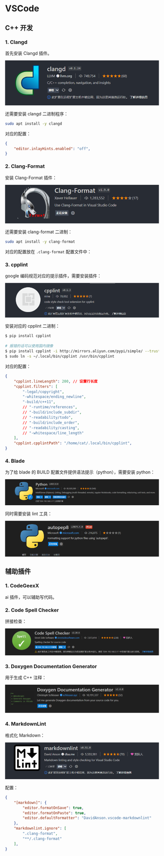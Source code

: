 # VSCode

## C++ 开发

### 1. Clangd

首先安装 Clangd 插件。

![vscode-plugin-clangd](./image/vscode-plugin-clangd.png)

还需要安装 clangd 二进制程序：

```bash
sudo apt install -y clangd
```

对应的配置：

```json
{
    "editor.inlayHints.enabled": "off",
}
```

### 2. Clang-Format

安装 Clang-Format 插件：

![vscode-plugin-clang-format](./image/vscode-plugin-clang-format.png)

还需要安装 clang-format 二进制：

```bash
sudo apt install -y clang-format
```

对应的配置放在 `.clang-format` 配置文件中：

### 3. cpplint

google 编码规范对应的提示插件，需要安装插件：

![vscode-plugin-cpplint](./image/vscode-plugin-cpplint.png)

安装对应的 cpplint 二进制：

```bash
$ pip install cpplint

# 报错的话可以使用国内镜像
$ pip install cpplint -i http://mirrors.aliyun.com/pypi/simple/ --trusted-host mirrors.aliyun.com
$ sudo ln -s ~/.local/bin/cpplint /usr/bin/cpplint
```

对应的配置：

```json
{
    "cpplint.lineLength": 200, // 设置行长度
    "cpplint.filters": [
        "-legal/copyright",
        "-whitespace/ending_newline",
        "-build/c++11",
        // "-runtime/references",
        // "-build/include_subdir",
        // "-readability/todo",
        // "-build/include_order",
        // "-readability/casting",
        // "-whitespace/line_length"
    ],
    "cpplint.cpplintPath": "/home/cat/.local/bin/cpplint",
}
```

### 4. Blade

为了给 blade 的 BUILD 配置文件提供语法提示（python），需要安装 python：

![vscode-plugin-python](./image/vscode-plugin-python.png)

同时需要安装 lint 工具：

![vscode-plugin-autopep8](./image/vscode-plugin-autopep8.png)

## 辅助插件

### 1. CodeGeexX

ai 插件，可以辅助写代码。

### 2. Code Spell Checker

拼接检查：

![vscode-plugin-code-spell-checker](./image/vscode-plugin-code-spell-checker.png)

### 3. Doxygen Documentation Generator

用于生成 C++ 注释：

![vscode-plugin-doxygen](./image/vscode-plugin-doxygen.png)

### 4. MarkdownLint

格式化 Markdown：

![vscode-plugin-markdownlint](./image/vscode-plugin-markdownlint.png)

配置：

```json
{
    "[markdown]": {
        "editor.formatOnSave": true,
        "editor.formatOnPaste": true,
        "editor.defaultFormatter": "DavidAnson.vscode-markdownlint"
    },
    "markdownlint.ignore": [
        ".clang-format",
        "**/.clang-format"
    ],
}
```
